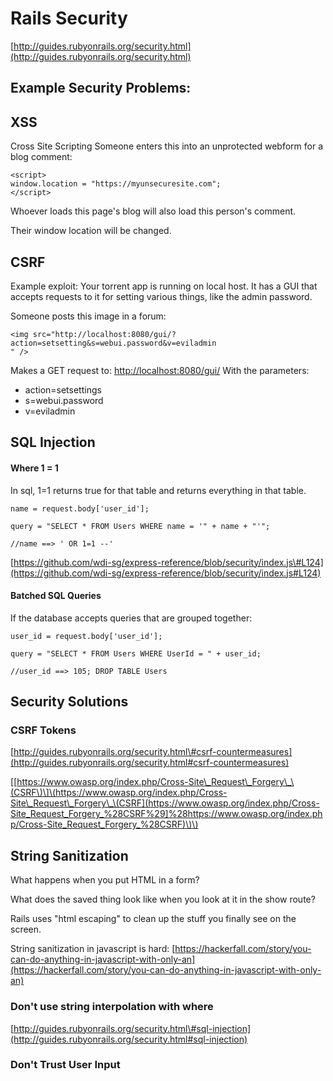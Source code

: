 # Rails Security

[http://guides.rubyonrails.org/security.html](http://guides.rubyonrails.org/security.html)

## Example Security Problems:

## XSS

Cross Site Scripting Someone enters this into an unprotected webform for a blog comment:

```text
<script>
window.location = "https://myunsecuresite.com";
</script>
```

Whoever loads this page's blog will also load this person's comment.

Their window location will be changed.

## CSRF

Example exploit: Your torrent app is running on local host. It has a GUI that accepts requests to it for setting various things, like the admin password.

Someone posts this image in a forum:

```text
<img src="http://localhost:8080/gui/?action=setsetting&s=webui.password&v=eviladmin
" />
```

Makes a GET request to: [http://localhost:8080/gui/](http://localhost:8080/gui/) With the parameters:

* action=setsettings
* s=webui.password
* v=eviladmin

## SQL Injection

#### Where 1 = 1

In sql, 1=1 returns true for that table and returns everything in that table.

```text
name = request.body['user_id'];

query = "SELECT * FROM Users WHERE name = '" + name + "'";

//name ==> ' OR 1=1 --'
```

[https://github.com/wdi-sg/express-reference/blob/security/index.js\#L124](https://github.com/wdi-sg/express-reference/blob/security/index.js#L124)

#### Batched SQL Queries

If the database accepts queries that are grouped together:

```text
user_id = request.body['user_id'];

query = "SELECT * FROM Users WHERE UserId = " + user_id;

//user_id ==> 105; DROP TABLE Users
```

## Security Solutions

### CSRF Tokens

[http://guides.rubyonrails.org/security.html\#csrf-countermeasures](http://guides.rubyonrails.org/security.html#csrf-countermeasures)

\[[https://www.owasp.org/index.php/Cross-Site\_Request\_Forgery\_\(CSRF\)\]\(https://www.owasp.org/index.php/Cross-Site\_Request\_Forgery\_\(CSRF](https://www.owasp.org/index.php/Cross-Site_Request_Forgery_%28CSRF%29]%28https://www.owasp.org/index.php/Cross-Site_Request_Forgery_%28CSRF)\)\)

## String Sanitization

What happens when you put HTML in a form?

What does the saved thing look like when you look at it in the show route?

Rails uses "html escaping" to clean up the stuff you finally see on the screen.

String sanitization in javascript is hard: [https://hackerfall.com/story/you-can-do-anything-in-javascript-with-only-an](https://hackerfall.com/story/you-can-do-anything-in-javascript-with-only-an)

### Don't use string interpolation with where

[http://guides.rubyonrails.org/security.html\#sql-injection](http://guides.rubyonrails.org/security.html#sql-injection)

### Don't Trust User Input

